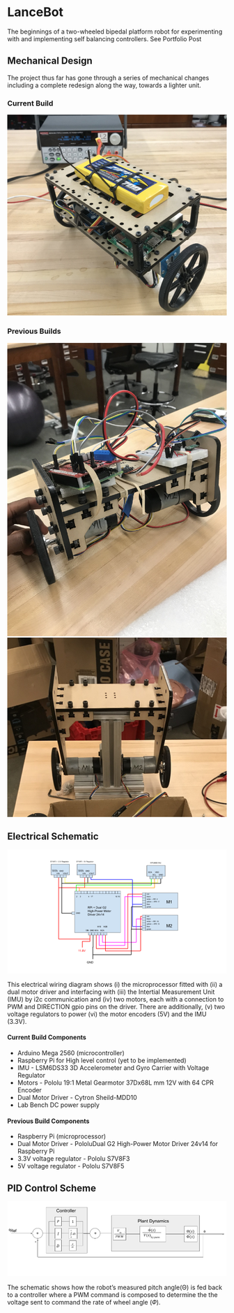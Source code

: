 # LanceBot 

The beginnings of a two-wheeled bipedal platform robot for experimenting with and implementing self balancing controllers.
See Portfolio Post


## Mechanical Design

The project thus far has gone through a series of mechanical changes including a complete redesign along the way, towards a lighter unit.

### Current Build
![imgs/v1b.jpg](./imgs/v1b.jpg "Current Build")

### Previous Builds
![imgs/v1a_short.jpg](./imgs/v1a_short.jpg "v1A Short")
![imgs/v1a_tall.jpg](./imgs/v1a_tall.jpg "v1A Tall")


## Electrical Schematic

![imgs/elec.png](./imgs/elec.png "Electrical Schematic")

This electrical wiring diagram shows (i) the  microprocessor fitted with (ii) a dual motor driver and interfacing with (iii) the Intertial Measurement Unit (IMU) by i2c communication and (iv) two motors, each with a connection to PWM and DIRECTION gpio pins on the driver.
There are additionally, (v) two voltage regulators to power (vi) the motor encoders (5V) and the IMU (3.3V).

#### Current Build Components
 - Arduino Mega 2560 (microcontroller)
 - Raspberry Pi for High level control (yet to be implemented)
 - IMU - LSM6DS33 3D Accelerometer and Gyro Carrier with Voltage Regulator
 - Motors - Pololu 19:1 Metal Gearmotor 37Dx68L mm 12V with 64 CPR Encoder
 - Dual Motor Driver - Cytron Sheild-MDD10
 - Lab Bench DC power supply

#### Previous Build Components 
 - Raspberry Pi (microprocessor)
 - Dual Motor Driver - PololuDual G2 High-Power Motor Driver 24v14 for Raspberry Pi
 - 3.3V voltage regulator - Pololu S7V8F3
 - 5V voltage regulator - Pololu S7V8F5


## PID Control Scheme
![imgs/pid.png](./imgs/pid.png "PID Control Scheme")

The schematic shows how the robot’s measured pitch angle(Θ) is fed back to a controller where a PWM command is composed to determine the the voltage sent to command the rate of wheel angle (𝛷). 
